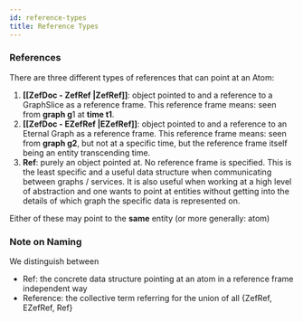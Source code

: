 ```yaml
---
id: reference-types
title: Reference Types
---
```


  
### References  
There are three different types of references that can point at an Atom:  
1. **[[ZefDoc - ZefRef |ZefRef]]**: object pointed to and a reference to a GraphSlice as a reference frame. This reference frame means: seen from **graph g**1 at **time t1**.  
2. **[[ZefDoc - EZefRef |EZefRef]]**: object pointed to and a reference to an Eternal Graph as a reference frame. This reference frame means: seen from **graph g2**, but not at a specific time, but the reference frame itself being an entity transcending time.  
3. **Ref**: purely an object pointed at. No reference frame is specified. This is the least specific and a useful data structure when communicating between graphs / services. It is also useful when working at a high level of abstraction and one wants to point at entities without getting into the details of which graph the specific data is represented on.  
  
Either of these may point to the **same** entity (or more generally: atom)  
  
  
### Note on Naming  
We distinguish between  
- Ref: the concrete data structure pointing at an atom in a reference frame independent way  
- Reference: the collective term referring for the union of all {ZefRef, EZefRef, Ref}  
  
